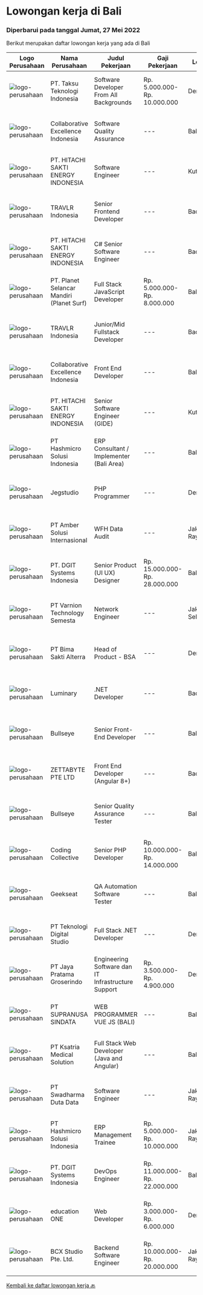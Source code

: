 
  # Lowongan kerja di Bali

  ### Diperbarui pada tanggal Jumat, 27 Mei 2022

  Berikut merupakan daftar lowongan kerja yang ada di Bali

  |Logo Perusahaan | Nama Perusahaan | Judul Pekerjaan | Gaji Pekerjaan | Lokasi | Deskripsi | Tanggal diunggah | Pranala |
  | -------------- | --------------- | --------------- | --------- | --------- | -------------- | ------- | ----------- |
  |![logo-perusahaan](https://image-service-cdn.seek.com.au/cdad7eadbef6a47d2c5b4d08a7c1b9886e8f7f8f/ee4dce1061f3f616224767ad58cb2fc751b8d2dc)|PT. Taksu Teknologi Indonesia|Software Developer From All Backgrounds|Rp. 5.000.000-Rp. 10.000.000|Denpasar|Let’s Build Your Future with Us!We are looking for a Software Developer From All Backgrounds to be part of an existing team. The team maintains...|Kamis, 26 Mei 2022|https://www.jobstreet.co.id/id/job/software-developer-from-all-backgrounds-3884489?token=0~192f840a-09c0-4a67-bf65-b618d80b359a&sectionRank=1&jobId=jobstreet-id-job-3884489|
|![logo-perusahaan](https://image-service-cdn.seek.com.au/7145b1ba6bc0dbd678e2bf86d776dd2b1b9b81f6/ee4dce1061f3f616224767ad58cb2fc751b8d2dc)|Collaborative Excellence Indonesia|Software Quality Assurance|---|Bali|Responsibilities: Develops and maintains test scenarios and end user test scripts to verify new functionality performs as designed and meets customer...|Kamis, 26 Mei 2022|https://www.jobstreet.co.id/id/job/software-quality-assurance-3877285?token=0~192f840a-09c0-4a67-bf65-b618d80b359a&sectionRank=2&jobId=jobstreet-id-job-3877285|
|![logo-perusahaan](https://image-service-cdn.seek.com.au/609c65e768882c9d713b0b3c799a28dfacf66ee9/ee4dce1061f3f616224767ad58cb2fc751b8d2dc)|PT. HITACHI SAKTI ENERGY INDONESIA|Software Engineer|---|Kuta|Hitachi Energy is a pioneering technology leader that is helping to increase access to affordable, reliable, sustainable, and modern energy for all....|Kamis, 26 Mei 2022|https://www.jobstreet.co.id/id/job/software-engineer-3879035?token=0~192f840a-09c0-4a67-bf65-b618d80b359a&sectionRank=3&jobId=jobstreet-id-job-3879035|
|![logo-perusahaan](https://image-service-cdn.seek.com.au/0b12a742ea945bde3fd751c06ca5f47bb2053690/ee4dce1061f3f616224767ad58cb2fc751b8d2dc)|TRAVLR Indonesia|Senior Frontend Developer|---|Badung|Requirment : Expert in web development(HTML/CSS/Javascript) Expert in Vue/React JS NUXT/NEXT JS is a plus Expert in modern CSS framework such as...|Kamis, 26 Mei 2022|https://www.jobstreet.co.id/id/job/senior-frontend-developer-3877763?token=0~192f840a-09c0-4a67-bf65-b618d80b359a&sectionRank=4&jobId=jobstreet-id-job-3877763|
|![logo-perusahaan](https://image-service-cdn.seek.com.au/609c65e768882c9d713b0b3c799a28dfacf66ee9/ee4dce1061f3f616224767ad58cb2fc751b8d2dc)|PT. HITACHI SAKTI ENERGY INDONESIA|C# Senior Software Engineer|---|Badung|The Hitachi Energy business offers power and automation products, systems, service and software solutions across the generation, transmission, and...|Kamis, 26 Mei 2022|https://www.jobstreet.co.id/id/job/c-senior-software-engineer-3879038?token=0~192f840a-09c0-4a67-bf65-b618d80b359a&sectionRank=5&jobId=jobstreet-id-job-3879038|
|![logo-perusahaan](https://image-service-cdn.seek.com.au/9a17f6158932b294e24ba264a1e5b00bc07424ec/ee4dce1061f3f616224767ad58cb2fc751b8d2dc)|PT. Planet Selancar Mandiri (Planet Surf)|Full Stack JavaScript Developer|Rp. 5.000.000-Rp. 8.000.000|Bali|Requiremrents: Bachelor of Computer Science/Information System Minimum has one year of working experience in related field Minimum 20 years old and...|Kamis, 26 Mei 2022|https://www.jobstreet.co.id/id/job/full-stack-javascript-developer-3878487?token=0~192f840a-09c0-4a67-bf65-b618d80b359a&sectionRank=6&jobId=jobstreet-id-job-3878487|
|![logo-perusahaan](https://image-service-cdn.seek.com.au/0b12a742ea945bde3fd751c06ca5f47bb2053690/ee4dce1061f3f616224767ad58cb2fc751b8d2dc)|TRAVLR Indonesia|Junior/Mid Fullstack Developer|---|Badung|Qualifications &amp; minimum requirements: 1+ years professional programming experience in OOP language such as C# or Java Experienced in developing...|Kamis, 26 Mei 2022|https://www.jobstreet.co.id/id/job/junior-mid-fullstack-developer-3877480?token=0~192f840a-09c0-4a67-bf65-b618d80b359a&sectionRank=7&jobId=jobstreet-id-job-3877480|
|![logo-perusahaan](https://image-service-cdn.seek.com.au/7145b1ba6bc0dbd678e2bf86d776dd2b1b9b81f6/ee4dce1061f3f616224767ad58cb2fc751b8d2dc)|Collaborative Excellence Indonesia|Front End Developer|---|Bali|Requirements: You probably have 2-3 years of relevant experience as a web developer. UI developer or front-end engineer in commercial projects. As a...|Kamis, 26 Mei 2022|https://www.jobstreet.co.id/id/job/front-end-developer-3877289?token=0~192f840a-09c0-4a67-bf65-b618d80b359a&sectionRank=8&jobId=jobstreet-id-job-3877289|
|![logo-perusahaan](https://image-service-cdn.seek.com.au/609c65e768882c9d713b0b3c799a28dfacf66ee9/ee4dce1061f3f616224767ad58cb2fc751b8d2dc)|PT. HITACHI SAKTI ENERGY INDONESIA|Senior Software Engineer (GIDE)|---|Kuta|At Hitachi Energy our purpose is advancing a sustainable energy future for all. We bring power to our homes, schools, hospitals, and factories. Join...|Kamis, 26 Mei 2022|https://www.jobstreet.co.id/id/job/senior-software-engineer-gide-3879031?token=0~192f840a-09c0-4a67-bf65-b618d80b359a&sectionRank=9&jobId=jobstreet-id-job-3879031|
|![logo-perusahaan](https://image-service-cdn.seek.com.au/f6d60ad46f70dbd67cd5ea70ad66341689963cbd/ee4dce1061f3f616224767ad58cb2fc751b8d2dc)|PT Hashmicro Solusi Indonesia|ERP Consultant / Implementer (Bali Area)|---|Bali|*Fill this form to start our recruitment...|Kamis, 26 Mei 2022|https://www.jobstreet.co.id/id/job/erp-consultant-implementer-bali-area-3878043?token=0~192f840a-09c0-4a67-bf65-b618d80b359a&sectionRank=10&jobId=jobstreet-id-job-3878043|
|![logo-perusahaan](https://image-service-cdn.seek.com.au/986bf57ca2092054095de6767f1d035b7488b992/ee4dce1061f3f616224767ad58cb2fc751b8d2dc)|Jegstudio|PHP Programmer|---|Denpasar|We are looking for several Talented PHP Programmer more spesifically WordPress Programmer to be based in Bali For this exiting role you will need to...|Rabu, 25 Mei 2022|https://www.jobstreet.co.id/id/job/php-programmer-3895738?token=0~192f840a-09c0-4a67-bf65-b618d80b359a&sectionRank=11&jobId=jobstreet-id-job-3895738|
|![logo-perusahaan](https://i.ibb.co/sqvTCh9/112815900-stock-vector-no-image-available-icon-flat-vector.webp)|PT Amber Solusi Internasional|WFH Data Audit|---|Jakarta Raya|We are running a fast-track selection process, if you get shortlisted, you will get an email invitation soon, check your email often. Will be...|Rabu, 25 Mei 2022|https://www.jobstreet.co.id/id/job/wfh-data-audit-3896170?token=0~192f840a-09c0-4a67-bf65-b618d80b359a&sectionRank=12&jobId=jobstreet-id-job-3896170|
|![logo-perusahaan](https://image-service-cdn.seek.com.au/86a88c2f6d7d45552583132278caf70ef23e7608/ee4dce1061f3f616224767ad58cb2fc751b8d2dc)|PT. DGIT Systems Indonesia|Senior Product (UI UX) Designer|Rp. 15.000.000-Rp. 28.000.000|Bali|Get to know the TeamWe value positive work ethics as you are. You will be part of an International, diverse team of talented squads of product...|Kamis, 26 Mei 2022|https://www.jobstreet.co.id/id/job/senior-product-ui-ux-designer-3879105?token=0~192f840a-09c0-4a67-bf65-b618d80b359a&sectionRank=13&jobId=jobstreet-id-job-3879105|
|![logo-perusahaan](https://image-service-cdn.seek.com.au/9d519d1d9812b39e882a6e811a0079b9d4f2ef79/ee4dce1061f3f616224767ad58cb2fc751b8d2dc)|PT Varnion Technology Semesta|Network Engineer|---|Jakarta Selatan|Job Description: Technical support client Standby shifting Installation switch, router, radio, server Handling troubleshoot/problem solving...|Selasa, 24 Mei 2022|https://www.jobstreet.co.id/id/job/network-engineer-3893682?token=0~192f840a-09c0-4a67-bf65-b618d80b359a&sectionRank=14&jobId=jobstreet-id-job-3893682|
|![logo-perusahaan](https://image-service-cdn.seek.com.au/4ef6e7abdb78d4c1bcf820519d1961b4384e0daf/ee4dce1061f3f616224767ad58cb2fc751b8d2dc)|PT Bima Sakti Alterra|Head of Product - BSA|---|Denpasar|Job Description: Accomplish requirements gathering process between external and internal stakeholders. Understands the market, the customer, the...|Rabu, 25 Mei 2022|https://www.jobstreet.co.id/id/job/head-of-product-bsa-3895644?token=0~192f840a-09c0-4a67-bf65-b618d80b359a&sectionRank=15&jobId=jobstreet-id-job-3895644|
|![logo-perusahaan](https://image-service-cdn.seek.com.au/47abe8d118bc38177e876d261761593ecb1fa56d/ee4dce1061f3f616224767ad58cb2fc751b8d2dc)|Luminary|.NET Developer|---|Badung|We have been certified a Great Place to Work for the last 6 years in a row. This year we were also certified in Indonesia for the first time. We have...|Rabu, 25 Mei 2022|https://www.jobstreet.co.id/id/job/.net-developer-3895611?token=0~192f840a-09c0-4a67-bf65-b618d80b359a&sectionRank=16&jobId=jobstreet-id-job-3895611|
|![logo-perusahaan](https://image-service-cdn.seek.com.au/40f5bfcde98bcadd2689bba7d2652fe5e3a9e250/ee4dce1061f3f616224767ad58cb2fc751b8d2dc)|Bullseye|Senior Front-End Developer|---|Bali|An exciting opportunity to join our growing team as a Senior Front-End Developer.We are Ogilvy Group, and integrated creative agency and part of the...|Rabu, 25 Mei 2022|https://www.jobstreet.co.id/id/job/senior-front-end-developer-3896728?token=0~192f840a-09c0-4a67-bf65-b618d80b359a&sectionRank=17&jobId=jobstreet-id-job-3896728|
|![logo-perusahaan](https://image-service-cdn.seek.com.au/d6f07ae1ef1c30933944876d0a20460f9f186c19/ee4dce1061f3f616224767ad58cb2fc751b8d2dc)|ZETTABYTE PTE LTD|Front End Developer (Angular 8+)|---|Badung|Job DescriptionWe are looking for a Front-End Web Developer who is motivated to combine the art of design with the art of programming....|Selasa, 24 Mei 2022|https://www.jobstreet.co.id/id/job/front-end-developer-angular-8-3873476?token=0~192f840a-09c0-4a67-bf65-b618d80b359a&sectionRank=18&jobId=jobstreet-id-job-3873476|
|![logo-perusahaan](https://image-service-cdn.seek.com.au/acc4a6071e50f98d9217e9a75303636ec54a5bed/ee4dce1061f3f616224767ad58cb2fc751b8d2dc)|Bullseye|Senior Quality Assurance Tester|---|Bali|We are looking for a Quality Assurance Tester to join our production team and ensure the quality of delivery through manual and automated testing. You...|Rabu, 25 Mei 2022|https://www.jobstreet.co.id/id/job/senior-quality-assurance-tester-3896528?token=0~192f840a-09c0-4a67-bf65-b618d80b359a&sectionRank=19&jobId=jobstreet-id-job-3896528|
|![logo-perusahaan](https://image-service-cdn.seek.com.au/4fddfd60b14a8dda81ad69840105bea3030f5eb5/ee4dce1061f3f616224767ad58cb2fc751b8d2dc)|Coding Collective|Senior PHP Developer|Rp. 10.000.000-Rp. 14.000.000|Bali|The ideal candidate is a highly resourceful and innovative developer with extensive experience in the layout, design, and coding of websites...|Minggu, 22 Mei 2022|https://www.jobstreet.co.id/id/job/senior-php-developer-3882020?token=0~192f840a-09c0-4a67-bf65-b618d80b359a&sectionRank=20&jobId=jobstreet-id-job-3882020|
|![logo-perusahaan](https://image-service-cdn.seek.com.au/a94166d692fda70a364e9d5191d7ced8a65f1597/ee4dce1061f3f616224767ad58cb2fc751b8d2dc)|Geekseat|QA Automation Software Tester|---|Bali|We’re looking for an Outstanding Automation Software Tester to join our Awesome Engineering Team. As an Automation Software Tester, you will design...|Sabtu, 21 Mei 2022|https://www.jobstreet.co.id/id/job/qa-automation-software-tester-3872721?token=0~192f840a-09c0-4a67-bf65-b618d80b359a&sectionRank=21&jobId=jobstreet-id-job-3872721|
|![logo-perusahaan](https://image-service-cdn.seek.com.au/d9004f4adb674f15cd396dffb2aef597dbf2fef0/ee4dce1061f3f616224767ad58cb2fc751b8d2dc)|PT Teknologi Digital Studio|Full Stack .NET Developer|---|Denpasar|Roles and Responsibilities You will be working in a SCRUM team consisting of multiple roles such as PO, Developers, QA, and BA to develop cutting edge...|Selasa, 24 Mei 2022|https://www.jobstreet.co.id/id/job/full-stack-.net-developer-3893668?token=0~192f840a-09c0-4a67-bf65-b618d80b359a&sectionRank=22&jobId=jobstreet-id-job-3893668|
|![logo-perusahaan](https://image-service-cdn.seek.com.au/d30cdd42ce42d1f25e42a0cfe4b1cefd46b97989/ee4dce1061f3f616224767ad58cb2fc751b8d2dc)|PT Jaya Pratama Groserindo|Engineering Software dan IT Infrastructure Support|Rp. 3.500.000-Rp. 4.900.000|Denpasar|Kualifikasi :   Lulusan Sarjana Komputer Science / Information Technology (IT ) Minimum IPK 3,00 Usia 20 - 30 tahun  Menguasai C#, ASP.Net , Visual...|Rabu, 18 Mei 2022|https://www.jobstreet.co.id/id/job/engineering-software-dan-it-infrastructure-support-3887379?token=0~192f840a-09c0-4a67-bf65-b618d80b359a&sectionRank=23&jobId=jobstreet-id-job-3887379|
|![logo-perusahaan](https://image-service-cdn.seek.com.au/a50d942d1a834f67ed0f6529eed213256bc2fbab/ee4dce1061f3f616224767ad58cb2fc751b8d2dc)|PT SUPRANUSA SINDATA|WEB PROGRAMMER VUE JS (BALI)|---|Bali|Kualifikasi: Minimal Pendidikan S1 Information Technology / Computer Science dengan minimal IPK 3.00 Pengalaman minimal 1 tahun dengan pemrograman...|Sabtu, 21 Mei 2022|https://www.jobstreet.co.id/id/job/web-programmer-vue-js-bali-3879484?token=0~192f840a-09c0-4a67-bf65-b618d80b359a&sectionRank=24&jobId=jobstreet-id-job-3879484|
|![logo-perusahaan](https://image-service-cdn.seek.com.au/34e6087209e39d435df5113e98499e6306d3f20f/ee4dce1061f3f616224767ad58cb2fc751b8d2dc)|PT Ksatria Medical Solution|Full Stack Web Developer (Java and Angular)|---|Bali|We are looking for a full stack web developer who is experienced in Angular and Java technology stack.   Responsibilities-Frontend  Develop responsive...|Minggu, 22 Mei 2022|https://www.jobstreet.co.id/id/job/full-stack-web-developer-java-and-angular-3882249?token=0~192f840a-09c0-4a67-bf65-b618d80b359a&sectionRank=25&jobId=jobstreet-id-job-3882249|
|![logo-perusahaan](https://image-service-cdn.seek.com.au/d44e24ea8df7f01da15345a414795777e59f4e7a/ee4dce1061f3f616224767ad58cb2fc751b8d2dc)|PT Swadharma Duta Data|Software Engineer|---|Jakarta Raya|Software Development (.net) Memahami konsep pengembangan aplikasi Memahami konsep Microservices Architecture Familiar dengan Konsep Dasar dari Linux...|Kamis, 19 Mei 2022|https://www.jobstreet.co.id/id/job/software-engineer-3889138?token=0~192f840a-09c0-4a67-bf65-b618d80b359a&sectionRank=26&jobId=jobstreet-id-job-3889138|
|![logo-perusahaan](https://image-service-cdn.seek.com.au/f6d60ad46f70dbd67cd5ea70ad66341689963cbd/ee4dce1061f3f616224767ad58cb2fc751b8d2dc)|PT Hashmicro Solusi Indonesia|ERP Management Trainee|Rp. 5.000.000-Rp. 10.000.000|Jakarta Raya|Have a knowledge about ERP SoftwareResponsibilities: Receive classroom instruction in subjects related (ERP Software) to their rotational experience....|Jumat, 20 Mei 2022|https://www.jobstreet.co.id/id/job/erp-management-trainee-3890721?token=0~192f840a-09c0-4a67-bf65-b618d80b359a&sectionRank=27&jobId=jobstreet-id-job-3890721|
|![logo-perusahaan](https://image-service-cdn.seek.com.au/721402f73be051d09706509a4a2f9961fb2ec206/ee4dce1061f3f616224767ad58cb2fc751b8d2dc)|PT. DGIT Systems Indonesia|DevOps Engineer|Rp. 11.000.000-Rp. 22.000.000|Bali|We are looking for a DevOps Engineer to join an engineering-lead team of developers working on our telecommunications delivery platform Telflow (learn...|Kamis, 19 Mei 2022|https://www.jobstreet.co.id/id/job/devops-engineer-3889041?token=0~192f840a-09c0-4a67-bf65-b618d80b359a&sectionRank=28&jobId=jobstreet-id-job-3889041|
|![logo-perusahaan](https://image-service-cdn.seek.com.au/10dacad4af9d463d849f7c64075a5392b7214614/ee4dce1061f3f616224767ad58cb2fc751b8d2dc)|education ONE|Web Developer|Rp. 3.000.000-Rp. 6.000.000|Denpasar|Job Description : Design website pages that are user-friendly, attractive, and engaging, while remaining true to the company brand and promoting the...|Rabu, 18 Mei 2022|https://www.jobstreet.co.id/id/job/web-developer-3887303?token=0~192f840a-09c0-4a67-bf65-b618d80b359a&sectionRank=29&jobId=jobstreet-id-job-3887303|
|![logo-perusahaan](https://image-service-cdn.seek.com.au/9dc643f957063f7dfc2419927346f10a1f36b079/ee4dce1061f3f616224767ad58cb2fc751b8d2dc)|BCX Studio Pte. Ltd.|Backend Software Engineer|Rp. 10.000.000-Rp. 20.000.000|Jakarta Raya|BCX Studio is a Singapore-based company, our mission is to build an enterprise-grade online commerce platform to empower SME to compete in the...|Rabu, 18 Mei 2022|https://www.jobstreet.co.id/id/job/backend-software-engineer-9589842/origin/sg?token=0~192f840a-09c0-4a67-bf65-b618d80b359a&sectionRank=30&jobId=jobstreet-sg-job-9589842|


  [Kembali ke daftar lowongan kerja 🔙](../README.md#daftar-lowongan-kerja)
  